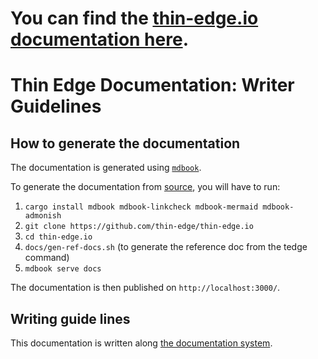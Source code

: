 # You can find the [thin-edge.io documentation here](https://thin-edge.github.io/thin-edge.io/html/).

# Thin Edge Documentation: Writer Guidelines

## How to generate the documentation
The documentation is generated using [`mdbook`](https://lib.rs/crates/mdbook).

To generate the documentation from [source](https://github.com/thin-edge/thin-edge.io/tree/main/docs/src),
you will have to run:
1) `cargo install mdbook mdbook-linkcheck mdbook-mermaid mdbook-admonish`
2) `git clone https://github.com/thin-edge/thin-edge.io`
3) `cd thin-edge.io`
4) `docs/gen-ref-docs.sh`   (to generate the reference doc from the tedge command)
5) `mdbook serve docs`

The documentation is then published on `http://localhost:3000/`.

## Writing guide lines

This documentation is written along [the documentation system](https://documentation.divio.com/).


